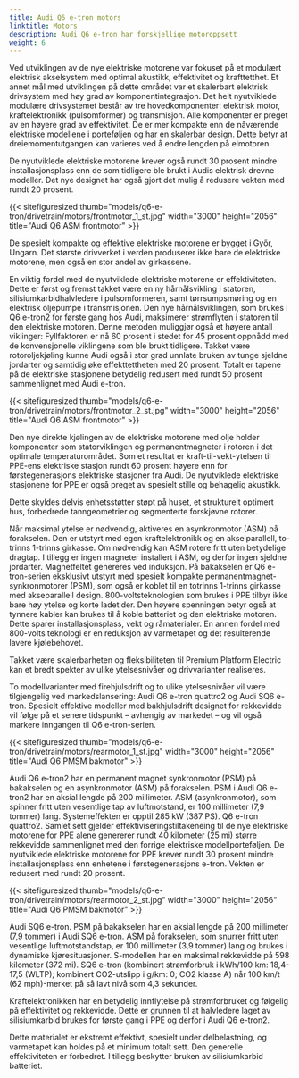 ```yaml
---
title: Audi Q6 e-tron motors
linktitle: Motors
description: Audi Q6 e-tron har forskjellige motoroppsett
weight: 6
---
```

Ved utviklingen av de nye elektriske motorene var fokuset på et modulært elektrisk akselsystem med optimal akustikk, effektivitet og krafttetthet. Et annet mål med utviklingen på dette området var et skalerbart elektrisk drivsystem med høy grad av komponentintegrasjon. Det helt nyutviklede modulære drivsystemet består av tre hovedkomponenter: elektrisk motor, kraftelektronikk (pulsomformer) og transmisjon. Alle komponenter er preget av en høyere grad av effektivitet. De er mer kompakte enn de nåværende elektriske modellene i porteføljen og har en skalerbar design. Dette betyr at dreiemomentutgangen kan varieres ved å endre lengden på elmotoren.

De nyutviklede elektriske motorene krever også rundt 30 prosent mindre installasjonsplass enn de som tidligere ble brukt i Audis elektrisk drevne modeller. Det nye designet har også gjort det mulig å redusere vekten med rundt
20 prosent.

{{< sitefiguresized thumb="models/q6-e-tron/drivetrain/motors/frontmotor_1_st.jpg" width="3000" height="2056" title="Audi Q6 ASM frontmotor" >}}

De spesielt kompakte og effektive elektriske motorene er bygget i Győr, Ungarn. Det største drivverket i verden produserer ikke bare de elektriske motorene, men også en stor andel av girkassene.

En viktig fordel med de nyutviklede elektriske motorene er effektiviteten. Dette er først og fremst takket være en ny hårnålsvikling i statoren, silisiumkarbidhalvledere i pulsomformeren, samt tørrsumpsmøring og en elektrisk oljepumpe i transmisjonen. Den nye hårnålsviklingen, som brukes i Q6 e-tron2 for første gang hos Audi, maksimerer strømflyten i statoren til den elektriske motoren. Denne metoden muliggjør også et høyere antall viklinger: Fyllfaktoren er nå 60 prosent i stedet for 45 prosent oppnådd med de konvensjonelle viklingene som ble brukt tidligere. Takket være rotoroljekjøling kunne Audi også i stor grad unnlate bruken av tunge sjeldne jordarter og samtidig øke effekttettheten med 20 prosent. Totalt er tapene på de elektriske stasjonene betydelig redusert med rundt 50 prosent sammenlignet med Audi e-tron.

{{< sitefiguresized thumb="models/q6-e-tron/drivetrain/motors/frontmotor_2_st.jpg" width="3000" height="2056" title="Audi Q6 ASM frontmotor" >}}

Den nye direkte kjølingen av de elektriske motorene med olje holder komponenter som statorviklingen og permanentmagneter i rotoren i det optimale temperaturområdet. Som et resultat er kraft-til-vekt-ytelsen til PPE-ens elektriske stasjon rundt 60 prosent høyere enn for førstegenerasjons elektriske stasjoner fra Audi. De nyutviklede elektriske stasjonene for PPE er også preget av spesielt stille og behagelig akustikk.

Dette skyldes delvis enhetsstøtter støpt på huset, et strukturelt optimert hus, forbedrede tanngeometrier og segmenterte forskjøvne rotorer.

Når maksimal ytelse er nødvendig, aktiveres en asynkronmotor (ASM) på forakselen. Den er utstyrt med egen kraftelektronikk og en akselparallell, to-trinns 1-trinns girkasse. Om nødvendig kan ASM rotere fritt uten betydelige dragtap. I tillegg er ingen magneter installert i ASM, og derfor ingen sjeldne jordarter. Magnetfeltet genereres ved induksjon. På bakakselen er Q6 e-tron-serien eksklusivt utstyrt med spesielt kompakte permanentmagnet-synkronmotorer (PSM), som også er koblet til en totrinns 1-trinns girkasse med akseparallell design. 800-voltsteknologien som brukes i PPE tilbyr ikke bare høy ytelse og korte ladetider. Den høyere spenningen betyr også at tynnere kabler kan brukes til å koble batteriet og den elektriske motoren. Dette sparer installasjonsplass, vekt og råmaterialer. En annen fordel med 800-volts teknologi er en reduksjon av varmetapet og det resulterende lavere kjølebehovet.

Takket være skalerbarheten og fleksibiliteten til Premium Platform Electric kan et bredt spekter av ulike ytelsesnivåer og drivvarianter realiseres.

To modellvarianter med firehjulsdrift og to ulike ytelsesnivåer vil være tilgjengelig ved markedslansering: Audi Q6 e-tron quattro2 og Audi SQ6 e-tron. Spesielt effektive modeller med bakhjulsdrift designet for rekkevidde vil følge på et senere tidspunkt – avhengig av markedet – og vil også markere inngangen til Q6 e-tron-serien.

{{< sitefiguresized thumb="models/q6-e-tron/drivetrain/motors/rearmotor_1_st.jpg" width="3000" height="2056" title="Audi Q6 PMSM bakmotor" >}}

Audi Q6 e-tron2 har en permanent magnet synkronmotor (PSM) på bakakselen og en asynkronmotor (ASM) på forakselen. PSM i Audi Q6 e-tron2 har en aksial lengde på 200 millimeter. ASM (asynkronmotor), som spinner fritt uten vesentlige tap av luftmotstand, er 100 millimeter (7,9 tommer) lang. Systemeffekten er opptil 285 kW (387 PS). Q6 e-tron quattro2. Samlet sett gjelder effektiviseringstiltakeneing til de nye elektriske motorene for PPE alene genererer rundt 40 kilometer (25 mi) større rekkevidde sammenlignet med den forrige elektriske modellporteføljen. De nyutviklede elektriske motorene for PPE krever rundt 30 prosent mindre installasjonsplass enn enhetene i førstegenerasjons e-tron. Vekten er redusert med rundt 20 prosent.

{{< sitefiguresized thumb="models/q6-e-tron/drivetrain/motors/rearmotor_2_st.jpg" width="3000" height="2056" title="Audi Q6 PMSM bakmotor" >}}

Audi SQ6 e-tron. PSM på bakakselen har en aksial lengde på 200 millimeter (7,9 tommer) i Audi SQ6 e-tron. ASM på forakselen, som snurrer fritt uten vesentlige luftmotstandstap, er 100 millimeter (3,9 tommer) lang og brukes i dynamiske kjøresituasjoner. S-modellen har en maksimal rekkevidde på 598 kilometer (372 mi). SQ6 e-tron (kombinert strømforbruk i kWh/100 km: 18,4-17,5 (WLTP); kombinert CO2-utslipp i g/km: 0; CO2 klasse A) når 100 km/t (62 mph)-merket på så lavt nivå som 4,3 sekunder.

Kraftelektronikken har en betydelig innflytelse på strømforbruket og følgelig på effektivitet og rekkevidde. Dette er grunnen til at halvledere laget av silisiumkarbid brukes for første gang i PPE og derfor i Audi Q6 e-tron2.

Dette materialet er ekstremt effektivt, spesielt under delbelastning, og varmetapet kan holdes på et minimum totalt sett. Den generelle effektiviteten er forbedret. I tillegg beskytter bruken av silisiumkarbid batteriet.